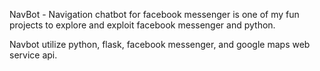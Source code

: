 NavBot - Navigation chatbot for facebook messenger is one of my fun 
projects to explore and exploit facebook messenger and python.

Navbot utilize python, flask, facebook messenger, and google maps web 
service api.
